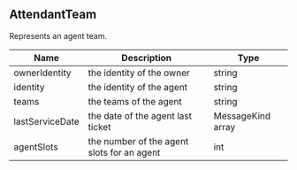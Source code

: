 ## AttendantTeam

Represents an agent team.

| Name                     | Description                                     | Type                       |
|--------------------------|-------------------------------------------------|----------------------------|
| ownerIdentity            | the identity of the owner                       | string                     |
| identity                 | the identity of the agent                       | string                     |
| teams                    | the teams of the agent                          | string                     |
| lastServiceDate          | the date of the agent last ticket               | MessageKind array          |
| agentSlots               | the number of the agent slots for an agent      | int                        |